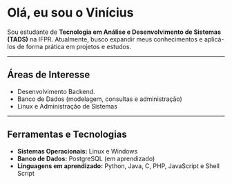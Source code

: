 # Olá, eu sou o Vinícius

Sou estudante de **Tecnologia em Análise e Desenvolvimento de Sistemas (TADS)** na IFPR.
Atualmente, busco expandir meus conhecimentos e aplicá-los de forma prática em projetos e estudos.

---

## Áreas de Interesse
- Desenvolvimento Backend.
- Banco de Dados (modelagem, consultas e administração)
- Linux e Administração de Sistemas

---

## Ferramentas e Tecnologias
- **Sistemas Operacionais:** Linux e Windows
- **Banco de Dados:** PostgreSQL (em aprendizado)
- **Linguagens em aprendizado:** Python, Java, C, PHP, JavaScript e Shell Script
